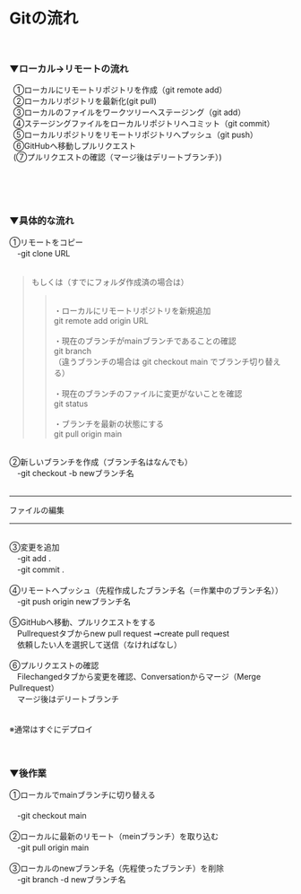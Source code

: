 # Gitの流れ<br>
<br>

### ▼ローカル→リモートの流れ

&ensp;①ローカルにリモートリポジトリを作成（git remote add）   <br>
&ensp;②ローカルリポジトリを最新化(git pull)   <br>
&ensp;③ローカルのファイルをワークツリーへステージング（git add）    　<br>
&ensp;④ステージングファイルをローカルリポジトリへコミット（git commit）   <br>
&ensp;⑤ローカルリポジトリをリモートリポジトリへプッシュ（git push）    <br>
&ensp;⑥GitHubへ移動しプルリクエスト   <br>
&ensp;(⑦プルリクエストの確認（マージ後はデリートブランチ）)<br>
<br>
<br>
<br>
<br>

### ▼具体的な流れ

①リモートをコピー   <br>
　-git clone URL<br>
<br>
>もしくは（すでにフォルダ作成済の場合は） <br>
>><br>
>>・ローカルにリモートリポジトリを新規追加    <br>
>>git remote add origin URL    <br>
>><br>
>>・現在のブランチがmainブランチであることの確認<br>   
>> git branch   <br>
>>（違うブランチの場合は git checkout main でブランチ切り替える）   <br>
>><br>
>>・現在のブランチのファイルに変更がないことを確認    <br>
>> git status   <br>
>><br>
>>・ブランチを最新の状態にする    <br>
>> git pull origin main   <br>
<br>
②新しいブランチを作成（ブランチ名はなんでも）   <br>
　-git checkout -b newブランチ名   <br>
<br>

---

ファイルの編集

---

<br>
③変更を追加<br>    
　-git add .   <br> 
　-git commit .   <br>
<br>
④リモートへプッシュ（先程作成したブランチ名（＝作業中のブランチ名））   <br>
　-git push origin newブランチ名   <br>
<br>
⑤GitHubへ移動、プルリクエストをする   <br>
　Pullrequestタブからnew pull request ➞create pull request <br>  
　依頼したい人を選択して送信（なければなし）    <br>
<br>
⑥プルリクエストの確認   <br>
　Filechangedタブから変更を確認、Conversationからマージ（Merge Pullrequest）    <br>
　マージ後はデリートブランチ    <br>
<br>
<br>
※通常はすぐにデプロイ   <br>
<br>
<br>

### ▼後作業

①ローカルでmainブランチに切り替える<br>    
　-git checkout main <br>
<br>
②ローカルに最新のリモート（meinブランチ）を取り込む  <br>
　-git pull origin main   <br>
<br>
③ローカルのnewブランチ名（先程使ったブランチ）を削除  <br>
　-git branch -d newブランチ名   <br>
